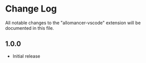 # Change Log

All notable changes to the "allomancer-vscode" extension will be documented in this file.

## 1.0.0

- Initial release